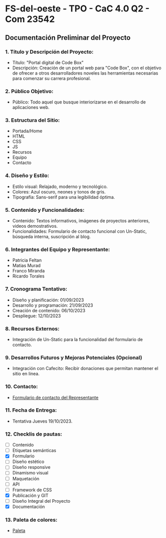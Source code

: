# FS-del-oeste - TPO - CaC 4.0 Q2 - Com 23542

## Documentación Preliminar del Proyecto 

### 1. Título y Descripción del Proyecto:
- Título: "Portal digital de Code Box"
- Descripción: Creación de un portal web para "Code Box", con el objetivo de ofrecer a otros desarrolladores noveles las herramientas necesarias para comenzar su carrera profesional.

### 2. Público Objetivo:
- Público: Todo aquel que busque interiorizarse en el desarrollo de aplicaciones web.

### 3. Estructura del Sitio:
- Portada/Home
- HTML
- CSS
- JS
- Recursos
- Equipo
- Contacto

### 4. Diseño y Estilo:
- Estilo visual: Relajado, moderno y tecnológico.
- Colores: Azul oscuro, neones y tonos de gris.
- Tipografía: Sans-serif para una legibilidad óptima.

### 5. Contenido y Funcionalidades:
- Contenido: Textos informativos, imágenes de proyectos anteriores, videos demostrativos.
- Funcionalidades: Formulario de contacto funcional con Un-Static, búsqueda interna, suscripción al blog.

### 6. Integrantes del Equipo y Representante:
- Patricia Feltan
- Matias Murad
- Franco Miranda
- Ricardo Torales

### 7. Cronograma Tentativo:
- Diseño y planificación: 01/09/2023
- Desarrollo y programación: 21/09/2023
- Creación de contenido: 06/10/2023
- Despliegue: 12/10/2023

### 8. Recursos Externos:
- Integración de Un-Static para la funcionalidad del formulario de
contacto.

### 9. Desarrollos Futuros y Mejoras Potenciales (Opcional)
- Integración con Cafecito: Recibir donaciones que permitan mantener el sitio en linea.

### 10. Contacto:
- [Formulario de contacto del Representante](https://matipretz.ar/#contact)

### 11. Fecha de Entrega:
- Tentativa Jueves 19/10/2023.

### 12. Checklis de pautas:
- [ ] Contenido
- [ ] Etiquetas semánticas
- [x] Formulario
- [ ] Diseño estético
- [ ] Diseño responsive
- [ ] Dinamismo visual
- [ ] Maquetación
- [ ] API
- [ ] Framework de CSS
- [x] Publicación y GIT
- [ ] Diseño Integral del Proyecto
- [x] Documentación

### 13. Paleta de colores:
- [Paleta](https://coolors.co/visualizer/0000b8-008080-39ff14-343434)